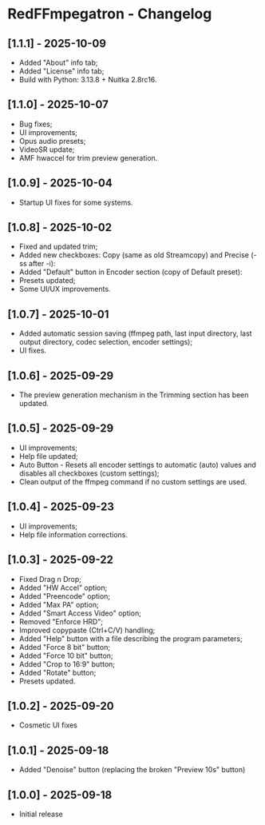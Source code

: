 # RedFFmpegatron - Changelog

## [1.1.1] - 2025-10-09
- Added "About" info tab;
- Added "License" info tab;
- Build with Python: 3.13.8 + Nuitka 2.8rc16.

## [1.1.0] - 2025-10-07
- Bug fixes;
- UI improvements;
- Opus audio presets;
- VideoSR update;
- AMF hwaccel for trim preview generation.

## [1.0.9] - 2025-10-04
- Startup UI fixes for some systems.

## [1.0.8] - 2025-10-02
- Fixed and updated trim;
- Added new checkboxes: Copy (same as old Streamcopy) and Precise (-ss after -i):
- Added "Default" button in Encoder section (copy of Default preset):
- Presets updated;
- Some UI/UX improvements.

## [1.0.7] - 2025-10-01
- Added automatic session saving (ffmpeg path, last input directory, last output directory, codec selection, encoder settings);
- UI fixes.

## [1.0.6] - 2025-09-29
- The preview generation mechanism in the Trimming section has been updated.

## [1.0.5] - 2025-09-29
- UI improvements;
- Help file updated;
- Auto Button - Resets all encoder settings to automatic (auto) values and disables all checkboxes (custom settings);
- Clean output of the ffmpeg command if no custom settings are used.

## [1.0.4] - 2025-09-23
- UI improvements;
- Help file information corrections.

## [1.0.3] - 2025-09-22
- Fixed Drag n Drop;
- Added "HW Accel" option;
- Added "Preencode" option;
- Added "Max PA" option;
- Added "Smart Access Video" option;
- Removed "Enforce HRD";
- Improved copypaste (Ctrl+C/V) handling;
- Added "Help" button with a file describing the program parameters;
- Added "Force 8 bit" button;
- Added "Force 10 bit" button;
- Added "Crop to 16:9" button;
- Added "Rotate" button;
- Presets updated.

## [1.0.2] - 2025-09-20
- Cosmetic UI fixes

## [1.0.1] - 2025-09-18
- Added "Denoise" button (replacing the broken "Preview 10s" button)

## [1.0.0] - 2025-09-18
- Initial release
